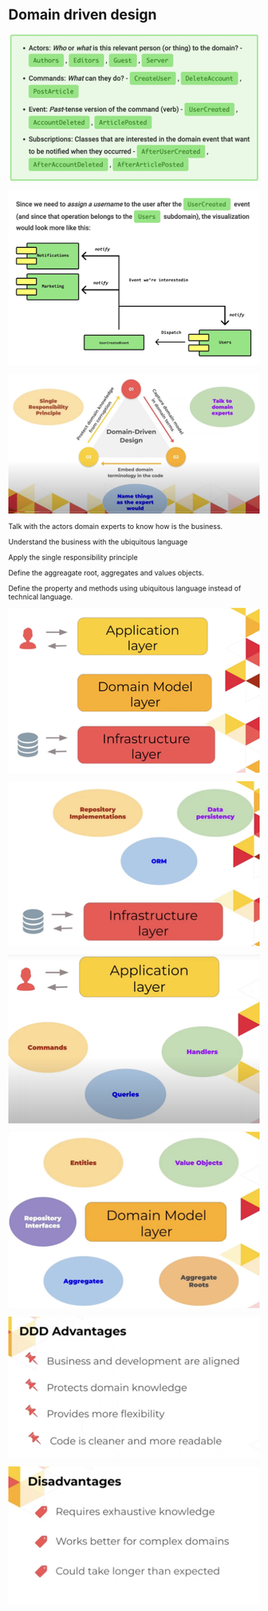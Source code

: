 # Domain driven design

![ddd](_img/event-storming.jpg)

![user-example](_img/user-example.jpg)

![ddd-intro.jpg](_img%2Fddd-intro.jpg)

Talk with the actors domain experts to know how is the business. 

Understand the business with the ubiquitous language

Apply the single responsibility principle

Define the aggreagate root, aggregates and values objects.

Define the property and methods using ubiquitous language instead of technical language.

![ddd-layers.jpg](_img%2Fddd-layers.jpg)

![ddd-infrastructure-layer.jpg](_img%2Fddd-infrastructure-layer.jpg)

![ddd-application-layer.jpg](_img%2Fddd-application-layer.jpg)

![ddd-domain-layer.jpg](_img%2Fddd-domain-layer.jpg)

![ddd-advantages.jpg](_img%2Fddd-advantages.jpg)

![ddd-disadvantages.jpg](_img%2Fddd-disadvantages.jpg)